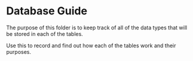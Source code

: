 Database Guide
============
The purpose of this folder is to keep track of all of the data types that will be stored in each of the tables.

Use this to record and find out how each of the tables work and their purposes.
